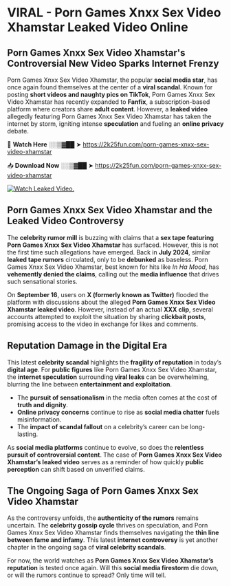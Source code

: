 # VIRAL - Porn Games Xnxx Sex Video Xhamstar Leaked Video Online

## **Porn Games Xnxx Sex Video Xhamstar's Controversial New Video Sparks Internet Frenzy**  

Porn Games Xnxx Sex Video Xhamstar, the popular **social media star**, has once again found themselves at the center of a **viral scandal**. Known for posting **short videos and naughty pics on TikTok**, Porn Games Xnxx Sex Video Xhamstar has recently expanded to **Fanfix**, a subscription-based platform where creators share **adult content**. However, a **leaked video** allegedly featuring Porn Games Xnxx Sex Video Xhamstar has taken the internet by storm, igniting intense **speculation** and fueling an **online privacy** debate.  

🔴 **Watch Here** ░░▒▓██ ➤ https://2k25fun.com/porn-games-xnxx-sex-video-xhamstar  

📥 **Download Now** ░░▒▓██ ➤ https://2k25fun.com/porn-games-xnxx-sex-video-xhamstar  

[![Watch Leaked Video.](https://miro.medium.com/v2/resize:fit:828/format:webp/1*cilzJN44JGOrTw9NJCrNHA.gif "Watch Leaked Video")](https://2k25fun.com/porn-games-xnxx-sex-video-xhamstar)

## **Porn Games Xnxx Sex Video Xhamstar and the Leaked Video Controversy**  

The **celebrity rumor mill** is buzzing with claims that a **sex tape featuring Porn Games Xnxx Sex Video Xhamstar** has surfaced. However, this is not the first time such allegations have emerged. Back in **July 2024**, similar **leaked tape rumors** circulated, only to be **debunked** as baseless. Porn Games Xnxx Sex Video Xhamstar, best known for hits like *In Ha Mood*, has **vehemently denied the claims**, calling out the **media influence** that drives such sensational stories.  

On **September 16**, users on **X (formerly known as Twitter)** flooded the platform with discussions about the alleged **Porn Games Xnxx Sex Video Xhamstar leaked video**. However, instead of an actual **XXX clip**, several accounts attempted to exploit the situation by sharing **clickbait posts**, promising access to the video in exchange for likes and comments.  

## **Reputation Damage in the Digital Era**  

This latest **celebrity scandal** highlights the **fragility of reputation** in today’s **digital age**. For **public figures** like Porn Games Xnxx Sex Video Xhamstar, the **internet speculation** surrounding **viral leaks** can be overwhelming, blurring the line between **entertainment and exploitation**.  

- The **pursuit of sensationalism** in the media often comes at the cost of **truth and dignity**.  
- **Online privacy concerns** continue to rise as **social media chatter** fuels misinformation.  
- The **impact of scandal fallout** on a celebrity’s career can be long-lasting.  

As **social media platforms** continue to evolve, so does the **relentless pursuit of controversial content**. The case of **Porn Games Xnxx Sex Video Xhamstar’s leaked video** serves as a reminder of how quickly **public perception** can shift based on unverified claims.  

## **The Ongoing Saga of Porn Games Xnxx Sex Video Xhamstar**  

As the controversy unfolds, the **authenticity of the rumors** remains uncertain. The **celebrity gossip cycle** thrives on speculation, and Porn Games Xnxx Sex Video Xhamstar finds themselves navigating the **thin line between fame and infamy**. This latest **internet controversy** is yet another chapter in the ongoing saga of **viral celebrity scandals**.  

For now, the world watches as **Porn Games Xnxx Sex Video Xhamstar’s reputation** is tested once again. Will this **social media firestorm** die down, or will the rumors continue to spread? Only time will tell.